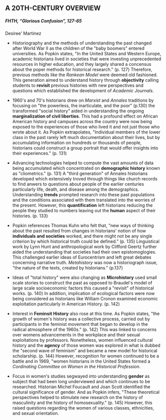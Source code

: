 ## A 20TH-CENTURY OVERVIEW
##### FHTH, “Glorious Confusion”, 127-65
Desiree' Martinez

- Historiography and the methods of understanding the past changed after World War II as the children of the "baby boomers" entered universities. As Popkin states, "In the United States and Western Europe, academic historians lived in societies that were investing unprecedented resources in higher education, and they largely shared a concensus about the poper methods for historical research." (p. 127) Therefore, previous methods like the _Rankean Model_ were deemed old fashioned. This generation aimed to understand history through **objectivity** calling students to **revisit** previous histories with new perspectives and questions which established the development of _Academic Journals_. 

- 1960's and 70's historians drew on _Marxist_ and _Annales_ traditions by focusing on "the powerless, the inarticulate, and the poor" (p.130) the transformed "social history" aided in understanding the ongoing **marginalization of civil liberties**. This had a profound effect on African American history and campuses across the country were now being exposed to the experiences of those who lived it and not just those who wrote about it. As Popkin extrapolates, "Individual members of the lower class in the past rarely left much documentation about their lives, but by accumulating information on hundreds or thousands of people, historians could construct a group portrait that would offer insights into their experiences." (p. 131)

- Advancing technologies helped to compute the vast amounts of data being accumulated which concentrated on **demographic history** known as "cliometrics." (p. 131) A "third generation" of Annales historians developed which extensively troved through things like church records to find anwers to questions about people of the earlier centuries particularly life, death, and disease among the demographics. Understanding **trends** prompted research into these past populations and the conditions associated with them translated into the worries of the present. However, this **quantification** left historians reducing the people they studied to numbers leaving out the **human** aspect of their histories. (p. 133)   

- Popkin references Thomas Kuhn who felt that, "new ways of thinking about the past resulted from changes in historians' notion of how **individuals and societies** worked, and there might not be any single criterion by which historical truth could be defined." (p. 135) Linguistical work by Lynn Hunt and anthropological work by Clifford Geertz further aided the understanding that  societies had their own epistomoglogies. This challenged earlier ideas of Eurocentrism and left great debates concerning narrative truth.  _Metahistory_ was now a  historiograph issue, "the nature of the texts, created by historians." (p.137)

- Ideas of "total history" were also changing as **Microhistory** used small scale stories to construct the past as opposed to Braudel's model of large scale socioeconomic factors this caused a "revisit" of historical works. (p. 140)  In addition, implication of ecological factors were now being considered as historians like William Cronon examined economic exploitation particularly in American History. (p. 142)

- Interest in **Feminsit History** also rose at this time. As Popkin states, "the growth of women's history was a collective process, carried out by participants in the feminist movement that began to develop in the radical atmosphere of the 1960s." (p. 142) This was linked to concerns over womens advancements in the workplace and their sexual exploitations by professors. Nonetheless, women influenced cultural history and the **agency** of those women was explored in what is dubbed the "second wave of feminism" and became a new model for historical scholarship. (p. 144) However, recognition for women continued to be a battle and in 1969, "women historians in the United States formed a _Cordinating Committee on Women in the Historical Profession_.  
 
- Focus in women's studies segwayed into understanding **gender** as subject that had been long underviewed and which continues to be researched. Historian Michel Foucault and Joan Scott identified the cultural significance of gender. And as Popkin infers, "These theoretical perspectives helped to stimulate new research on the history of masculinity and the history of homosexuality." (p. 145) However, this raised questions regarding the women of various classes, ethnicities, and sexual orientation. 
